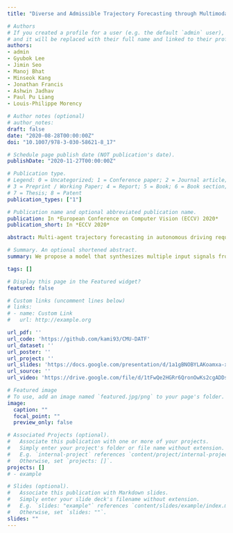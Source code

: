 ```yaml
---
title: "Diverse and Admissible Trajectory Forecasting through Multimodal Context Understanding"

# Authors
# If you created a profile for a user (e.g. the default `admin` user), write the username (folder name) here 
# and it will be replaced with their full name and linked to their profile.
authors:
- admin
- Gyubok Lee
- Jimin Seo
- Manoj Bhat
- Minseok Kang
- Jonathan Francis
- Ashwin Jadhav
- Paul Pu Liang
- Louis-Philippe Morency

# Author notes (optional)
# author_notes:
draft: false
date: "2020-08-28T00:00:00Z"
doi: "10.1007/978-3-030-58621-8_17"

# Schedule page publish date (NOT publication's date).
publishDate: "2020-11-27T00:00:00Z"

# Publication type.
# Legend: 0 = Uncategorized; 1 = Conference paper; 2 = Journal article;
# 3 = Preprint / Working Paper; 4 = Report; 5 = Book; 6 = Book section;
# 7 = Thesis; 8 = Patent
publication_types: ["1"]

# Publication name and optional abbreviated publication name.
publication: In *European Conference on Computer Vision (ECCV) 2020*
publication_short: In *ECCV 2020*

abstract: Multi-agent trajectory forecasting in autonomous driving requires an agent to accurately anticipate the behaviors of the surrounding vehicles and pedestrians, for safe and reliable decision-making. Due to partial observability in these dynamical scenes, directly obtaining the posterior distribution over future agent trajectories remains a challenging problem. In realistic embodied environments, each agent’s future trajectories should be both diverse since multiple plausible sequences of actions can be used to reach its intended goals, and admissible since they must obey physical constraints and stay in drivable areas. In this paper, we propose a model that synthesizes multiple input signals from the multimodal world|the environment’s scene context and interactions between multiple surrounding agents|to best model all diverse and admissible trajectories. We compare our model with strong baselines and ablations across two public datasets and show a significant performance improvement over previous state-of-the-art methods. Lastly, we offer new metrics incorporating admissibility criteria to further study and evaluate the diversity of predictions.

# Summary. An optional shortened abstract.
summary: We propose a model that synthesizes multiple input signals from the multimodal world|the environment’s scene context and interactions between multiple surrounding agents|to best model all diverse and admissible trajectories.

tags: []

# Display this page in the Featured widget?
featured: false

# Custom links (uncomment lines below)
# links:
# - name: Custom Link
#   url: http://example.org

url_pdf: ''
url_code: 'https://github.com/kami93/CMU-DATF'
url_dataset: ''
url_poster: ''
url_project: ''
url_slides: 'https://docs.google.com/presentation/d/1a1gBNOBYLAKoamxa-xhZK4T4zr-OsFY2XK4nCflgbDg/'
url_source: ''
url_video: 'https://drive.google.com/file/d/1tFwQe2HGRr6QronOwKs2cgADDsdtiPOi/'

# Featured image
# To use, add an image named `featured.jpg/png` to your page's folder. 
image:
  caption: ""
  focal_point: ""
  preview_only: false

# Associated Projects (optional).
#   Associate this publication with one or more of your projects.
#   Simply enter your project's folder or file name without extension.
#   E.g. `internal-project` references `content/project/internal-project/index.md`.
#   Otherwise, set `projects: []`.
projects: []
# - example

# Slides (optional).
#   Associate this publication with Markdown slides.
#   Simply enter your slide deck's filename without extension.
#   E.g. `slides: "example"` references `content/slides/example/index.md`.
#   Otherwise, set `slides: ""`.
slides: ""
---
```


<!-- {{% callout note %}}
Click the *Cite* button above to demo the feature to enable visitors to import publication metadata into their reference management software.
{{% /callout %}}

{{% callout note %}}
Create your slides in Markdown - click the *Slides* button to check out the example.
{{% /callout %}} -->

<!-- Supplementary notes can be added here, including [code, math, and images](https://wowchemy.com/docs/writing-markdown-latex/). -->
